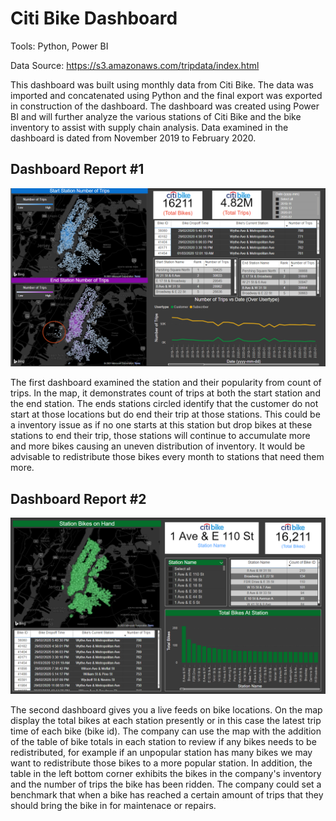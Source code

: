 # Citi Bike Dashboard

Tools: Python, Power BI

Data Source: https://s3.amazonaws.com/tripdata/index.html

This dashboard was built using monthly data from Citi Bike. The data was imported and concatenated using Python and the final export was exported in construction of the dashboard. The dashboard was created using Power BI and will further analyze the various stations of Citi Bike and the bike inventory to assist with supply chain analysis. Data examined in the dashboard is dated from November 2019 to February 2020.

## Dashboard Report #1
![Station Dashboard](asset/images/Dashboard_1.PNG)

The first dashboard examined the station and their popularity from count of trips. In the map, it demonstrates count of trips at both the start station and the end station. The ends stations circled identify that the customer do not start at those locations but do end their trip at those stations. This could be a inventory issue as if no one starts at this station but drop bikes at these stations to end their trip, those stations will continue to accumulate more and more bikes causing an uneven distribution of inventory. It would be advisable to redistribute those bikes every month to stations that need them more.

## Dashboard Report #2
![Bike Location Dashboard](asset/images/Dashboard_2.PNG)

The second dashboard gives you a live feeds on bike locations. On the map display the total bikes at each station presently or in this case the latest trip time of each bike (bike id). The company can use the map with the addition of the table of bike totals in each station to review if any bikes needs to be redistributed, for example if an unpopular station has many bikes we may want to redistribute those bikes to a more popular station. In addition, the table in the left bottom corner exhibits the bikes in the company's inventory and the number of trips the bike has been ridden. The company could set a benchmark that when a bike has reached a certain amount of trips that they should bring the bike in for maintenace or repairs. 

